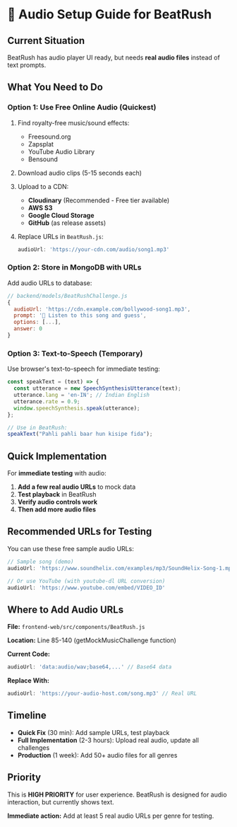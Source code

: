 # 🎵 Audio Setup Guide for BeatRush

## Current Situation

BeatRush has audio player UI ready, but needs **real audio files** instead of text prompts.

## What You Need to Do

### **Option 1: Use Free Online Audio (Quickest)**

1. Find royalty-free music/sound effects:
   - Freesound.org
   - Zapsplat
   - YouTube Audio Library
   - Bensound

2. Download audio clips (5-15 seconds each)

3. Upload to a CDN:
   - **Cloudinary** (Recommended - Free tier available)
   - **AWS S3**
   - **Google Cloud Storage**
   - **GitHub** (as release assets)

4. Replace URLs in `BeatRush.js`:
   ```javascript
   audioUrl: 'https://your-cdn.com/audio/song1.mp3'
   ```

### **Option 2: Store in MongoDB with URLs**

Add audio URLs to database:

```javascript
// backend/models/BeatRushChallenge.js
{
  audioUrl: 'https://cdn.example.com/bollywood-song1.mp3',
  prompt: '🎵 Listen to this song and guess',
  options: [...],
  answer: 0
}
```

### **Option 3: Text-to-Speech (Temporary)**

Use browser's text-to-speech for immediate testing:

```javascript
const speakText = (text) => {
  const utterance = new SpeechSynthesisUtterance(text);
  utterance.lang = 'en-IN'; // Indian English
  utterance.rate = 0.9;
  window.speechSynthesis.speak(utterance);
};

// Use in BeatRush:
speakText("Pahli pahli baar hun kisipe fida");
```

## Quick Implementation

For **immediate testing** with audio:

1. **Add a few real audio URLs** to mock data
2. **Test playback** in BeatRush
3. **Verify audio controls work**
4. **Then add more audio files**

## Recommended URLs for Testing

You can use these free sample audio URLs:

```javascript
// Sample song (demo)
audioUrl: 'https://www.soundhelix.com/examples/mp3/SoundHelix-Song-1.mp3'

// Or use YouTube (with youtube-dl URL conversion)
audioUrl: 'https://www.youtube.com/embed/VIDEO_ID'
```

## Where to Add Audio URLs

**File:** `frontend-web/src/components/BeatRush.js`

**Location:** Line 85-140 (getMockMusicChallenge function)

**Current Code:**
```javascript
audioUrl: 'data:audio/wav;base64,...' // Base64 data
```

**Replace With:**
```javascript
audioUrl: 'https://your-audio-host.com/song.mp3' // Real URL
```

## Timeline

- **Quick Fix** (30 min): Add sample URLs, test playback
- **Full Implementation** (2-3 hours): Upload real audio, update all challenges
- **Production** (1 week): Add 50+ audio files for all genres

## Priority

This is **HIGH PRIORITY** for user experience.
BeatRush is designed for audio interaction, but currently shows text.

**Immediate action:** Add at least 5 real audio URLs per genre for testing.


